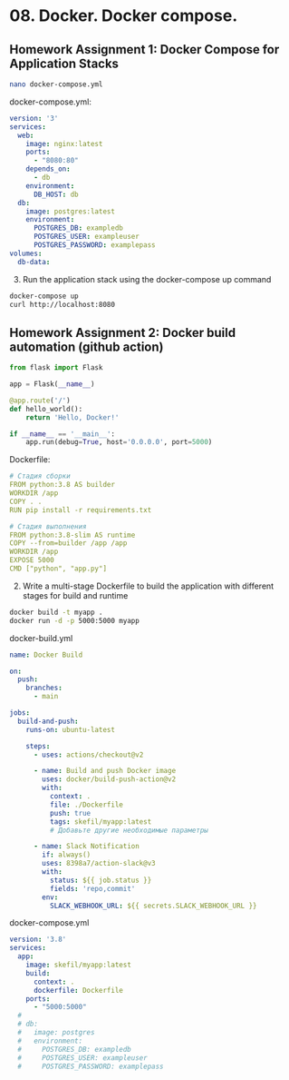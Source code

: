 # 08. Docker. Docker compose.

## Homework Assignment 1: Docker Compose for Application Stacks


```bash
nano docker-compose.yml
```

docker-compose.yml:

```yml
version: '3'
services:
  web:
    image: nginx:latest
    ports:
      - "8080:80"
    depends_on:
      - db
    environment:
      DB_HOST: db
  db:
    image: postgres:latest
    environment:
      POSTGRES_DB: exampledb
      POSTGRES_USER: exampleuser
      POSTGRES_PASSWORD: examplepass
volumes:
  db-data:

```

3. Run the application stack using the docker-compose up command

```bash
docker-compose up
curl http://localhost:8080

```

## Homework Assignment 2: Docker build automation (github action)

```app.py
from flask import Flask

app = Flask(__name__)

@app.route('/')
def hello_world():
    return 'Hello, Docker!'

if __name__ == '__main__':
    app.run(debug=True, host='0.0.0.0', port=5000)

```

Dockerfile:

```yaml
# Стадия сборки
FROM python:3.8 AS builder
WORKDIR /app
COPY . .
RUN pip install -r requirements.txt

# Стадия выполнения
FROM python:3.8-slim AS runtime
COPY --from=builder /app /app
WORKDIR /app
EXPOSE 5000
CMD ["python", "app.py"]

```

2. Write a multi-stage Dockerfile to build the application with different stages for build and runtime

```bash
docker build -t myapp .
docker run -d -p 5000:5000 myapp

```
docker-build.yml

```yml
name: Docker Build

on:
  push:
    branches:
      - main

jobs:
  build-and-push:
    runs-on: ubuntu-latest

    steps:
      - uses: actions/checkout@v2

      - name: Build and push Docker image
        uses: docker/build-push-action@v2
        with:
          context: .
          file: ./Dockerfile
          push: true
          tags: skefil/myapp:latest
          # Добавьте другие необходимые параметры

      - name: Slack Notification
        if: always()
        uses: 8398a7/action-slack@v3
        with:
          status: ${{ job.status }}
          fields: 'repo,commit'
        env:
          SLACK_WEBHOOK_URL: ${{ secrets.SLACK_WEBHOOK_URL }}

```
docker-compose.yml 
```yml
version: '3.8'
services:
  app:
    image: skefil/myapp:latest
    build:
      context: .
      dockerfile: Dockerfile
    ports:
      - "5000:5000"
  # 
  # db:
  #   image: postgres
  #   environment:
  #     POSTGRES_DB: exampledb
  #     POSTGRES_USER: exampleuser
  #     POSTGRES_PASSWORD: examplepass

```
